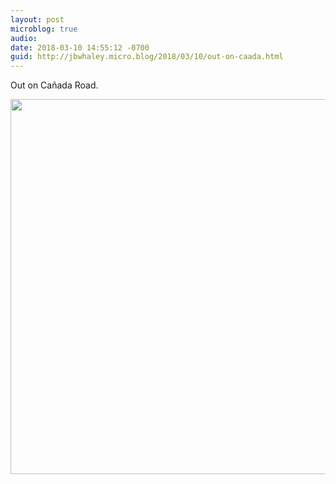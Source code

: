```yaml
---
layout: post
microblog: true
audio: 
date: 2018-03-10 14:55:12 -0700
guid: http://jbwhaley.micro.blog/2018/03/10/out-on-caada.html
---
```

Out on Cañada Road.

<img src="http://www.jarrodwhaley.com/uploads/2018/7ed734b2be.jpg" width="600" height="600" />
